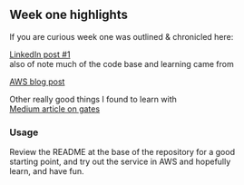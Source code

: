 ## Week one highlights  
If you are curious week one was outlined & chronicled here:  

[LinkedIn post #1](https://www.linkedin.com/feed/update/urn:li:activity:7030210727537754113/)  
also of note much of the code base and learning came from  

[AWS blog post](https://aws.amazon.com/blogs/quantum-computing/generating-quantum-randomness-with-amazon-braket/)  

Other really good things I found to learn with  
[Medium article on gates](https://towardsdatascience.com/demystifying-quantum-gates-one-qubit-at-a-time-54404ed80640)


### Usage  
Review the README at the base of the repository for a good   
starting point, and try out the service in AWS and hopefully  
learn, and have fun.

